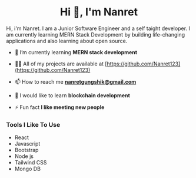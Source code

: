 <!--### Hi there friends 👋. I'm Nanret. I'm a junior developer currently learning MERN Stack Web development. I'd like to work and collaborate with people who will help me in my tech journey. Gracias.  -->

<!--
**Nanret123/Nanret123** is a ✨ _special_ ✨ repository because its `README.md` (this file) appears on your GitHub profile.

Here are some ideas to get you started:

- 🔭 I’m currently working on ...
- 🌱 I’m currently learning ...
- 👯 I’m looking to collaborate on ...
- 🤔 I’m looking for help with ...
- 💬 Ask me about ...
- 📫 How to reach me: ...
- 😄 Pronouns: ...
- ⚡ Fun fact: ...
-->

<h1 align="center">Hi 👋, I'm Nanret</h1>

Hi, i'm Nanret. I am a Junior Software Engineer and a self taight developer. I am currently learning MERN Stack Development by building life-changing applications and also learning about open source.

- 🌱 I’m currently learning **MERN stack development**

- 👨‍💻 All of my projects are available at [https://github.com/Nanret123](https://github.com/Nanret123)

- 📫 How to reach me **nanretgungshik@gmail.com**

- 🌱 I would like to learn **blockchain development**

- ⚡ Fun fact **I like meeting new people**

### Tools I Like To Use
- React
- Javascript
- Bootstrap
- Node js
- Tailwind CSS
- Mongo DB



